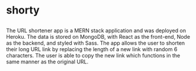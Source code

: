 # shorty

##
The URL shortener app is a MERN stack application and was deployed on Heroku. The data is stored on MongoDB, with React as the front-end, Node as the backend, and styled with Sass.
The app allows the user to shorten their long URL link by replacing the length of a new link with random 6 characters. The user is able to copy the new link which functions in the same manner as the original URL.
